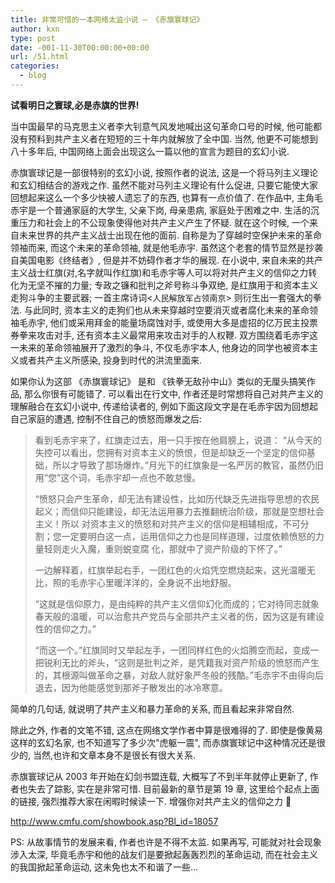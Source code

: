 ```yaml
---
title: 非常可惜的一本网络太监小说 — 《赤旗寰球记》
author: kxn
type: post
date: -001-11-30T00:00:00+00:00
url: /51.html
categories:
  - blog
---
```


**试看明日之寰球,必是赤旗的世界!**

当中国最早的马克思主义者李大钊意气风发地喊出这句革命口号的时候, 他可能都没有预料到共产主义者在短短的三十年内就解放了全中国. 当然, 他更不可能想到八十多年后, 中国网络上面会出现这么一篇以他的宣言为题目的玄幻小说.

赤旗寰球记是一部很特别的玄幻小说, 按照作者的说法, 这是一个将马列主义理论和玄幻相结合的游戏之作. 虽然不能对马列主义理论有什么促进, 只要它能使大家回想起来这么一个多少快被人遗忘了的东西, 也算有一点价值了. 在作品中, 主角毛赤宇是一个普通家庭的大学生, 父亲下岗, 母亲患病, 家庭处于困难之中. 生活的沉重压力和社会上的不公现象使得他对共产主义产生了怀疑. 就在这个时候, 一个来自未来世界的共产主义战士出现在他的面前. 自称是为了穿越时空保护未来的革命领袖而来, 而这个未来的革命领袖, 就是他毛赤宇. 虽然这个老套的情节显然是抄袭自美国电影《终结者》, 但是并不妨碍作者才华的展现. 在小说中, 来自未来的共产主义战士红旗(对,名字就叫作红旗)和毛赤宇等人可以将对共产主义的信仰之力转化为无坚不摧的力量; 专政之镰和批判之斧号称斗争双绝, 是红旗用于和资本主义走狗斗争的主要武器; 一首主席诗词<<font size="-1">人民解放军占领南京</font>> 则衍生出一套强大的拳法. 与此同时, 资本主义的走狗们也从未来穿越时空要消灭或者腐化未来的革命领袖毛赤宇, 他们或采用拜金的能量场腐蚀对手, 或使用大多是虚招的亿万民主投票券拳来攻击对手, 还有资本主义最常用来攻击对手的人权鞭. 双方围绕着毛赤宇这一未来的革命领袖展开了激烈的争斗, 不仅毛赤宇本人, 他身边的同学也被资本主义或者共产主义所感染, 投身到时代的洪流里面来.

如果你认为这部 《赤旗寰球记》 是和 《铁拳无敌孙中山》类似的无厘头搞笑作品, 那么你很有可能错了. 可以看出在行文中, 作者还是时常想将自己对共产主义的理解融合在玄幻小说中, 传递给读者的, 例如下面这段文字是在毛赤宇因为回想起自己家庭的遭遇, 控制不住自己的愤怒而爆发之后:

> 看到毛赤宇来了，红旗走过去，用一只手按在他肩膀上，说道： “从今天的失控可以看出，您拥有对资本主义的愤恨，但是却缺乏一个坚定的信仰基础，所以才导致了那场爆炸。”月光下的红旗象是一名严厉的教官，虽然仍旧用“您”这个词，毛赤宇却一点也不敢怠慢。
>
> “愤怒只会产生革命，却无法有建设性，比如历代缺乏先进指导思想的农民起义；而信仰只能建设，却无法运用暴力去推翻统治阶级，那就是空想社会主义！所以 对资本主义的愤怒和对共产主义的信仰是相辅相成，不可分割；您一定要明白这一点，运用信仰之力也是同样道理，过度依赖愤怒的力量轻则走火入魔，重则蜕变腐 化，那就中了资产阶级的下怀了。”
>
> 一边解释着，红旗举起右手，一团红色的火焰凭空燃烧起来，这光温暖无比，照的毛赤宇心里暖洋洋的，全身说不出地舒服。
>
> “这就是信仰原力，是由纯粹的共产主义信仰幻化而成的；它对待同志就象春天般的温暖，可以治愈共产党员与全部共产主义者的伤，因为这是有建设性的信仰之力。”
>
> “而这一个。”红旗同时又举起左手，一团同样红色的火焰腾空而起，变成一把锐利无比的斧头，“这则是批判之斧，是凭籍我对资产阶级的愤怒而产生的，其根源叫做革命之暴，对敌人就好象严冬般的残酷。”毛赤宇不由得向后退去，因为他能感觉到那斧子散发出的冰冷寒意。

简单的几句话, 就说明了共产主义和暴力革命的关系, 而且看起来非常自然.

除此之外, 作者的文笔不错, 这点在网络文学作者中算是很难得的了. 即使是像黄易这样的玄幻名家, 也不知道写了多少次"虎躯一震", 而赤旗寰球记中这种情况还是很少的, 当然,也许和文章本身不是很长有很大关系.

赤旗寰球记从 2003 年开始在幻剑书盟连载, 大概写了不到半年就停止更新了, 作者也失去了踪影, 实在是非常可惜. 目前最新的章节是第 19 章, 这里给个起点上面的链接, 强烈推荐大家在闲暇时候读一下. 增强你对共产主义的信仰之力 🙂

<a title="http://www.cmfu.com/showbook.asp?Bl_id=18057" target="_blank" href="http://www.cmfu.com/showbook.asp?Bl_id=18057">http://www.cmfu.com/showbook.asp?Bl_id=18057</a>

PS: 从故事情节的发展来看, 作者也许是不得不太监. 如果再写, 可能就对社会现象涉入太深, 毕竟毛赤宇和他的战友们是要掀起轰轰烈烈的革命运动, 而在社会主义的我国掀起革命运动, 这未免也太不和谐了一些&#8230;
